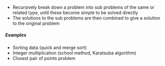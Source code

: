 - Recursively break down a problem into sub problems of the same or related type, until these become simple to be solved directly
- The solutions to the sub problems are then combined to give a solution to the original problem

##### Examples
- Sorting data (quick and merge sort)
- Integer multiplication (school method, Karatsuba algorithm)
- Closest pair of points problem